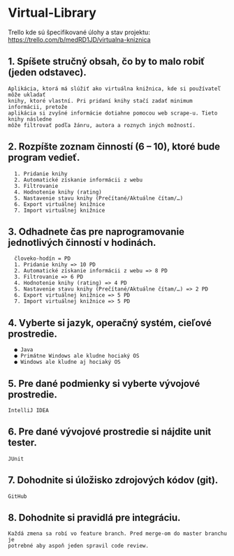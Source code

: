 # Virtual-Library
Trello kde sú špecifikované úlohy a stav projektu: https://trello.com/b/medRD1JD/virtualna-kniznica

## 1. Spíšete stručný obsah, čo by to malo robiť (jeden odstavec).
    Aplikácia, ktorá má slúžiť ako virtuálna knižnica, kde si používateľ môže ukladať
    knihy, ktoré vlastní. Pri pridaní knihy stačí zadať minimum informácii, pretože
    aplikácia si zvyšné informácie dotiahne pomocou web scrape-u. Tieto knihy následne
    môže filtrovať podľa žánru, autora a roznych iných možností.
    
## 2. Rozpíšte zoznam činností (6 – 10), ktoré bude program vedieť.
      1. Pridanie knihy
      2. Automatické získanie informácii z webu
      3. Filtrovanie
      4. Hodnotenie knihy (rating)
      5. Nastavenie stavu knihy (Prečítané/Aktuálne čítam/…)
      6. Export virtuálnej knižnice
      7. Import virtuálnej knižnice
## 3. Odhadnete čas pre naprogramovanie jednotlivých činností v hodinách.
      človeko-hodín = PD
      1. Pridanie knihy => 10 PD
      2. Automatické získanie informácii z webu => 8 PD
      3. Filtrovanie => 6 PD
      4. Hodnotenie knihy (rating) => 4 PD
      5. Nastavenie stavu knihy (Prečítané/Aktuálne čítam/…) => 2 PD
      6. Export virtuálnej knižnice => 5 PD
      7. Import virtuálnej knižnice => 5 PD
      
## 4. Vyberte si jazyk, operačný systém, cieľové prostredie.
      ● Java
      ● Primátne Windows ale kludne hociaký OS
      ● Windows ale kludne aj hociaký OS
      
## 5. Pre dané podmienky si vyberte vývojové prostredie.
    IntelliJ IDEA
    
## 6. Pre dané vývojové prostredie si nájdite unit tester.
    JUnit

## 7. Dohodnite si úložisko zdrojových kódov (git).
    GitHub

## 8. Dohodnite si pravidlá pre integráciu.
    Každá zmena sa robí vo feature branch. Pred merge-om do master branchu je
    potrebné aby aspoň jeden spravil code review.
